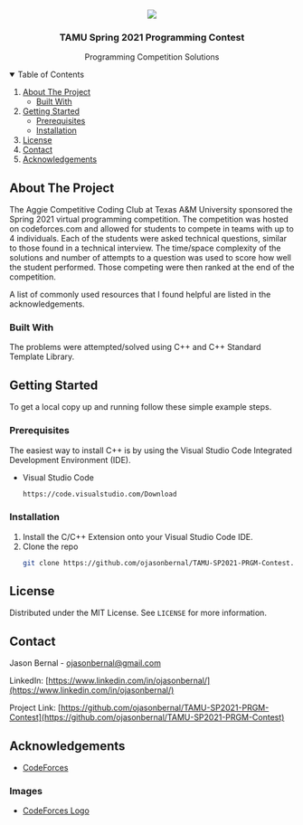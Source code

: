 <!-- PROJECT LOGO -->
<br />
<p align="center">
  <a>
    <img src="https://upload.wikimedia.org/wikipedia/commons/thumb/b/b1/Codeforces_logo.svg/512px-Codeforces_logo.svg.png">
  </a>
  <h3 align="center">TAMU Spring 2021 Programming Contest</h3>
  <p align="center">
    Programming Competition Solutions
  </p>
</p>



<!-- TABLE OF CONTENTS -->
<details open="open">
  <summary>Table of Contents</summary>
  <ol>
    <li>
      <a href="#about-the-project">About The Project</a>
      <ul>
        <li><a href="#built-with">Built With</a></li>
      </ul>
    </li>
    <li>
      <a href="#getting-started">Getting Started</a>
      <ul>
        <li><a href="#prerequisites">Prerequisites</a></li>
        <li><a href="#installation">Installation</a></li>
      </ul>
    </li>
    <!-- <li><a href="#usage">Usage</a></li> -->
    <li><a href="#license">License</a></li>
    <li><a href="#contact">Contact</a></li>
    <li><a href="#acknowledgements">Acknowledgements</a></li>
  </ol>
</details>



<!-- ABOUT THE PROJECT -->
## About The Project
The Aggie Competitive Coding Club at Texas A&M University sponsored the Spring 2021 virtual programming competition. The competition was hosted on codeforces.com and allowed for students to compete in teams with up to 4 individuals. Each of the students were asked technical questions, similar to those found in a technical interview. The time/space complexity of the solutions and number of attempts to a question was used to score how well the student performed. Those competing were then ranked at the end of the competition.

A list of commonly used resources that I found helpful are listed in the acknowledgements.

### Built With

The problems were attempted/solved using C++ and C++ Standard Template Library.



<!-- GETTING STARTED -->
## Getting Started

To get a local copy up and running follow these simple example steps.

### Prerequisites

The easiest way to install C++ is by using the Visual Studio Code Integrated Development Environment (IDE).
* Visual Studio Code
  ```sh
  https://code.visualstudio.com/Download
  ```

### Installation

1. Install the C/C++ Extension onto your Visual Studio Code IDE.
2. Clone the repo
   ```sh
   git clone https://github.com/ojasonbernal/TAMU-SP2021-PRGM-Contest.git
   ```


<!-- USAGE EXAMPLES -->
<!-- ## Usage -->



<!-- LICENSE -->
## License

Distributed under the MIT License. See `LICENSE` for more information.



<!-- CONTACT -->
## Contact

Jason Bernal - ojasonbernal@gmail.com

LinkedIn: [https://www.linkedin.com/in/ojasonbernal/](https://www.linkedin.com/in/ojasonbernal/)

Project Link: [https://github.com/ojasonbernal/TAMU-SP2021-PRGM-Contest](https://github.com/ojasonbernal/TAMU-SP2021-PRGM-Contest)



<!-- ACKNOWLEDGEMENTS -->
## Acknowledgements
* [CodeForces](https://codeforces.com/)


### Images
* [CodeForces Logo](https://upload.wikimedia.org/wikipedia/commons/thumb/b/b1/Codeforces_logo.svg/512px-Codeforces_logo.svg.png)

